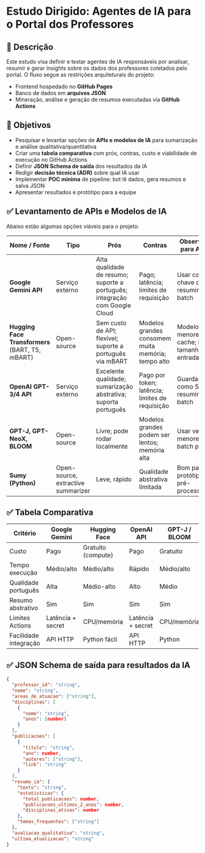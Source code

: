 # Estudo Dirigido: Agentes de IA para o Portal dos Professores

## 📖 Descrição
Este estudo visa definir e testar agentes de IA responsáveis por analisar, resumir e gerar insights sobre os dados dos professores coletados pelo portal. O fluxo segue as restrições arquiteturais do projeto:

- Frontend hospedado no **GitHub Pages**
- Banco de dados em **arquivos JSON**
- Mineração, análise e geração de resumos executadas via **GitHub Actions**

## 🎯 Objetivos
- Pesquisar e levantar opções de **APIs e modelos de IA** para sumarização e análise qualitativa/quantitativa
- Criar uma **tabela comparativa** com prós, contras, custo e viabilidade de execução no GitHub Actions
- Definir **JSON Schema de saída** dos resultados da IA
- Redigir **decisão técnica (ADR)** sobre qual IA usar
- Implementar **POC mínima** de pipeline: bot lê dados, gera resumos e salva JSON
- Apresentar resultados e protótipo para a equipe

## ✅ Levantamento de APIs e Modelos de IA

Abaixo estão algumas opções viáveis para o projeto:

| Nome / Fonte | Tipo | Prós | Contras | Observações para Actions |
|--------------|------|------|---------|--------------------------|
| **Google Gemini API** | Serviço externo | Alta qualidade de resumo; suporte a português; integração com Google Cloud | Pago; latência; limites de requisição | Usar com chave de API; resumir em batch |
| **Hugging Face Transformers** (BART, T5, mBART) | Open-source | Sem custo de API; flexível; suporte a português via mBART | Modelos grandes consomem muita memória; tempo alto | Modelos menores; cache; limitar tamanho de entrada |
| **OpenAI GPT-3/4 API** | Serviço externo | Excelente qualidade; sumarização abstrativa; suporta português | Pago por token; latência; limites de requisição | Guardar chave como Secret; resumir em batch |
| **GPT-J, GPT-NeoX, BLOOM** | Open-source | Livre; pode rodar localmente | Modelos grandes podem ser lentos; memória alta | Usar versões menores; batch pequeno |
| **Sumy (Python)** | Open-source, extractive summarizer | Leve, rápido | Qualidade abstrativa limitada | Bom para protótipos; pré-processamento |

## ✅ Tabela Comparativa

| Critério | Google Gemini | Hugging Face | OpenAI API | GPT-J / BLOOM | Sumy |
|----------|---------------|--------------|------------|---------------|------|
| Custo | Pago | Gratuito (compute) | Pago | Gratuito | Gratuito |
| Tempo execução | Médio/alto | Médio/alto | Rápido | Médio/alto | Muito rápido |
| Qualidade português | Alta | Médio-alto | Alto | Médio | Baixa |
| Resumo abstrativo | Sim | Sim | Sim | Sim | Não (extractive) |
| Limites Actions | Latência + secret | CPU/memória | Latência + secret | CPU/memória | Nenhum |
| Facilidade integração | API HTTP | Python fácil | API HTTP | Python | Python |

## ✅ JSON Schema de saída para resultados da IA

```json
{
  "professor_id": "string",
  "nome": "string",
  "areas_de_atuacao": ["string"],
  "disciplinas": [
    {
      "nome": "string",
      "anos": [number]
    }
  ],
  "publicacoes": [
    {
      "titulo": "string",
      "ano": number,
      "autores": ["string"],
      "link": "string"
    }
  ],
  "resumo_ia": {
    "texto": "string",
    "estatisticas": {
      "total_publicacoes": number,
      "publicacoes_ultimos_2_anos": number,
      "disciplinas_ativas": number
    },
    "temas_frequentes": ["string"]
  },
  "avaliacao_qualitativa": "string",
  "ultima_atualizacao": "string"
}
